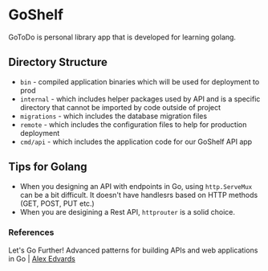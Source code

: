 # GoShelf
GoToDo is personal library app that is developed for learning golang.

## Directory Structure
* `bin` - compiled application binaries which will be used for deployment to prod
* `internal` - which includes helper packages used by API and is a specific directory that cannot be imported by code outside of project
* `migrations` - which includes the database migration files
* `remote` - which includes the configuration files to help for production deployment
* `cmd/api` - which includes the application code for our GoShelf API app


## Tips for Golang
* When you designing an API with endpoints in Go, using `http.ServeMux` can be a bit difficult. It doesn't have handlesrs based on HTTP methods (GET, POST, PUT etc.)
* When you are desigining a Rest API, `httprouter` is a solid choice.

### References

Let's Go Further! Advanced patterns for building APIs and web applications in Go | [Alex Edvards](https://lets-go-further.alexedwards.net/)